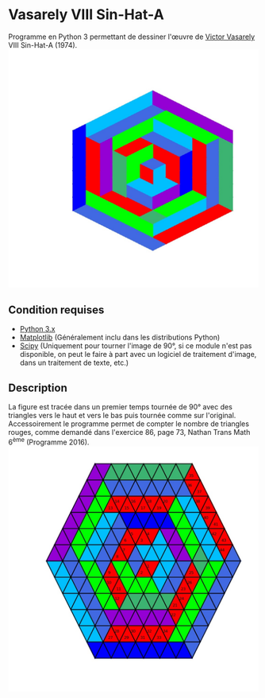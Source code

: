 # Vasarely VIII Sin-Hat-A
Programme en Python 3 permettant de dessiner l'œuvre de [Victor Vasarely](https://fr.wikipedia.org/wiki/Victor_Vasarely) VIII Sin-Hat-A (1974).
<img src="./Vasarely-VII-Sin-Hat-A-Exercice-86.jpeg" alt="Victor Vasarely VIII Sin-Hat-A (1974)"/>

## Condition requises
- [Python 3.x](https://www.python.org/)
- [Matplotlib](https://matplotlib.org/) (Généralement inclu dans les distributions Python)
- [Scipy](https://www.scipy.org/) (Uniquement pour tourner l'image de 90°, si ce module n'est pas disponible, on peut le faire à part avec un logiciel de traitement d'image, dans un traitement de texte, etc.)

## Description
La figure est tracée dans un premier temps tournée de 90° avec des triangles vers le haut et vers le bas puis tournée comme sur l'original. 
Accessoirement le programme permet de compter le nombre de triangles rouges, comme demandé dans l'exercice 86, page 73, Nathan Trans Math 6<sup>ème</sup> (Programme 2016).
<img src="./Vasarely-VIiI-Sin-Hat-A-avec-numeros-non-tournee.jpeg" alt="Victor Vasarely VIII Sin-Hat-A (1974)"/>
 	
